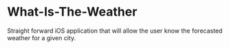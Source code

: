 # What-Is-The-Weather
Straight forward iOS application that will allow the user know the forecasted weather for a given city.
